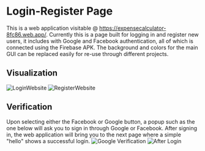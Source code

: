 # Login-Register Page
This is a web application visitable @ https://expensecalculator-8fc86.web.app/.
Currently this is a page built for logging in and register new users, it includes with Google and Facebook authentication, all of which is connected using the Firebase APK. The background and colors for the main GUI can be replaced easily for re-use through different projects. 

## Visualization
![LoginWebsite](https://user-images.githubusercontent.com/46460325/104663471-ee142680-5681-11eb-9dde-7360f04c32f5.PNG)
![RegisterWebsite](https://user-images.githubusercontent.com/46460325/104663476-efddea00-5681-11eb-9d92-4b2a1fab6eeb.PNG)

## Verification
Upon selecting either the Facebook or Google button, a popup such as the one below will ask you to sign in through Google or Facebook. After signing in, the web application will bring you to the next page where a simple "hello" shows a successful login.
![Google Verification](https://user-images.githubusercontent.com/46460325/104663783-96c28600-5682-11eb-9dcb-7708e8f9e31f.PNG)
![After Login](https://user-images.githubusercontent.com/46460325/104663858-c5406100-5682-11eb-8073-a9aba3eedc28.PNG)

